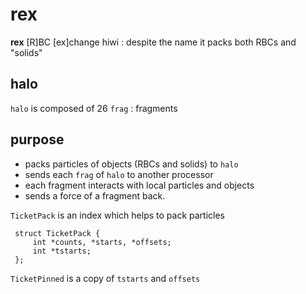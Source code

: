 # rex

**rex** [R]BC [ex]change hiwi : despite the name it packs both RBCs
and "solids"

## halo
`halo` is composed of 26 `frag` : fragments

## purpose

- packs particles of objects (RBCs and solids) to `halo`
- sends each `frag` of `halo` to another processor
- each fragment interacts with local particles and objects
- sends a force of a fragment back.

`TicketPack` is an index which helps to pack particles

     struct TicketPack {
         int *counts, *starts, *offsets;
         int *tstarts;
     };

`TicketPinned` is a copy of `tstarts` and `offsets`
